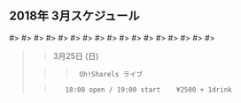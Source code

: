 #
#
#
#
#
#
#
#
##  2018年 3月スケジュール
>>
>>
#>
#>
#>
#>
#>
#>
#>
#>
#>
#>
#>
#>
#>
#>
#>
#>
#>
>>
>>
>>>
>>
>>>
>>
>>
>>>
>>
>>>
>>>
>>>
>>
>>
>>
>>
>>			
>>				
>>
> 
>
>
>
>
>

>
>
>> 
> 
>
>				
>
>
>
>
>>     
>
>
>
> 
> 				
>
>
>
>>>
>
>>>
>
>
>
>
>
>
>
>
>
>
>
>>>
>
>
>
>
> 
>>  3月25日 (日)
>>
>>>
>>				
>>         
>
>
>
>
>
>
>>>      Oh!Sharels ライブ     
>
>>
>
>
>>>
>
>>          
>
>
>>
>
>>          
>
>
>>
>
>
>>
>>          
>
>>
>>     
>
>>          
>
>
>
>
>
>
>
>
>
>>        18:00 open / 19:00 start    ¥2500 + 1drink
>
>
>
>
>
>
>
>
>

